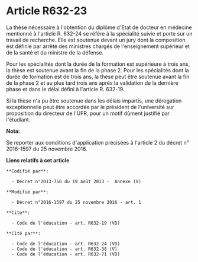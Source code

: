 # Article R632-23

La thèse nécessaire à l'obtention du diplôme d'Etat de docteur en médecine mentionné à l'article R. 632-24 se réfère à la
spécialité suivie et porte sur un travail de recherche. Elle est soutenue devant un jury dont la composition est définie par
arrêté des ministres chargés de l'enseignement supérieur et de la santé et du ministre de la défense. 

Pour les spécialités dont la durée de la formation est supérieure à trois ans, la thèse est soutenue avant la fin de la phase
2. Pour les spécialités dont la durée de formation est de trois ans, la thèse peut être soutenue avant la fin de la phase 2
et au plus tard trois ans après la validation de la dernière phase et dans le délai défini à l'article R. 632-19. 

Si la thèse n'a pu être soutenue dans les délais impartis, une dérogation exceptionnelle peut être accordée par le président
de l'université sur proposition du directeur de l'UFR, pour un motif dûment justifié par l'étudiant.

**Nota:**

Se reporter aux conditions d'application précisées à l'article 2 du décret n° 2016-1597 du 25 novembre 2016.

**Liens relatifs à cet article**

	**Codifié par**:

	  - Décret n°2013-756 du 19 août 2013 -  Annexe (V)

	**Modifié par**:

	  - Décret n°2016-1597 du 25 novembre 2016 - art. 1

	**Cite**:

	  - Code de l'éducation - art. R632-19 (VD)

	**Cité par**:

	  - Code de l'éducation - art. R632-24 (VD)
	  - Code de l'éducation - art. R632-38 (V)
	  - Code de l'éducation - art. R632-71 (VD)
